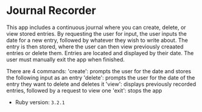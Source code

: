 # Journal Recorder

This app includes a continuous journal where you can create, delete, or view stored entries. By requesting the user for input, the user inputs the date for a new entry, followed by whatever they wish to write about. The entry is then stored, where the user can then view previously creaated entries or delete them. Entries are located and displayed by their date. The user must manually exit the app when finished.

There are 4 commands:
'create': prompts the user for the date and stores the following input as an entry
'delete': prompts the user for the date of the entry they want to delete and deletes it
'view': displays previously recorded entries, followed by a request to view one
'exit': stops the app

- Ruby version: `3.2.1`
